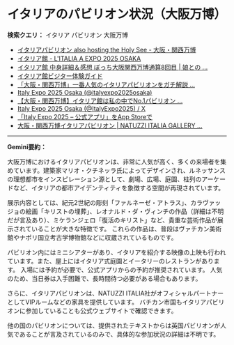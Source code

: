 # イタリアのパビリオン状況（大阪万博）

**検索クエリ：** イタリア パビリオン 大阪万博

- [イタリアパビリオン also hosting the Holy See - 大阪・関西万博](https://www.expo2025.or.jp/official-participant/italy/)
- [イタリア館 - L'ITALIA A EXPO 2025 OSAKA](https://www.italyexpo2025osaka.it/ja/itariaguan)
- [イタリア館 中身詳細＆感想 ぼっち大阪関西万博通算8回目 | 娘との ...](https://ameblo.jp/wakochi0316/entry-12905719318.html)
- [イタリア館ビジター体験ガイド](https://www.italyexpo2025osaka.it/ja)
- [「大阪・関西万博」一番人気のイタリアパビリオンをガチ解説 ...](https://lovewalker.jp/elem/000/004/268/4268276/)
- [Italy Expo 2025 Osaka (@italyexpo2025osaka)](https://www.instagram.com/italyexpo2025osaka/?hl=ja)
- [【大阪・関西万博】イタリア館は私の中でNo.1パビリオン ...](https://yukonosuke.com/entry/osaka_banpaku_italy)
- [Italy Expo 2025 Osaka (@ItalyExpo2025) / X](https://x.com/italyexpo2025?lang=ja)
- [「Italy Expo 2025 – 公式アプリ」をApp Storeで](https://apps.apple.com/jp/app/italy-expo-2025-%E5%85%AC%E5%BC%8F%E3%82%A2%E3%83%97%E3%83%AA/id6744029374)
- [大阪・関西万博イタリアパビリオン | NATUZZI ITALIA GALLERY ...](https://www.natuzzi-italia.jp/topics/%E5%A4%A7%E9%98%AA%E3%83%BB%E9%96%A2%E8%A5%BF%E4%B8%87%E5%8D%9A%E3%82%A4%E3%82%BF%E3%83%AA%E3%82%A2%E3%83%91%E3%83%93%E3%83%AA%E3%82%AA%E3%83%B3/)


---

**Gemini要約：**

大阪万博におけるイタリアパビリオンは、非常に人気が高く、多くの来場者を集めています。建築家マリオ・クチネッラ氏によってデザインされ、ルネッサンスの理想都市をインスピレーション源として、劇場、広場、庭園、柱列のアーケードなど、イタリアの都市アイデンティティを象徴する空間が再現されています。

展示内容としては、紀元2世紀の彫刻「ファルネーゼ・アトラス」、カラヴァッジョの絵画「キリストの埋葬」、レオナルド・ダ・ヴィンチの作品（詳細は不明だが言及あり）、ミケランジェロ「復活のキリスト」など、貴重な芸術作品が展示されていることが大きな特徴です。  これらの作品は、普段はヴァチカン美術館やナポリ国立考古学博物館などに収蔵されているものです。

パビリオン内にはミニシアターがあり、イタリアを紹介する映像の上映も行われています。また、屋上にはイタリア式庭園とイータリーのレストランがあります。  入場には予約が必要で、公式アプリからの予約が推奨されています。  人気のため、当日券は入手困難で、長時間待つ必要がある場合もあります。

さらに、イタリアパビリオンは、NATUZZI ITALIA社がオフィシャルパートナーとしてVIPルームなどの家具を提供しています。  バチカン市国もイタリアパビリオンに参加していることも公式ウェブサイトで確認できます。


他の国のパビリオンについては、提供されたテキストからは英国パビリオンが人気であることが言及されているのみで、具体的な参加状況の詳細は不明です。

